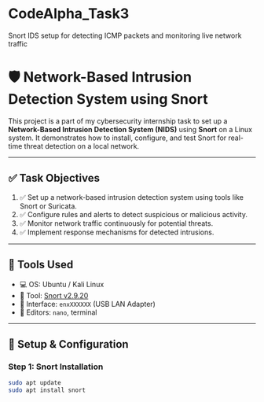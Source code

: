 # CodeAlpha_Task3
Snort IDS setup for detecting ICMP packets and monitoring live network traffic
# 🛡️ Network-Based Intrusion Detection System using Snort

This project is a part of my cybersecurity internship task to set up a **Network-Based Intrusion Detection System (NIDS)** using **Snort** on a Linux system. It demonstrates how to install, configure, and test Snort for real-time threat detection on a local network.

---

## ✅ Task Objectives

1. ✅ Set up a network-based intrusion detection system using tools like Snort or Suricata.
2. ✅ Configure rules and alerts to detect suspicious or malicious activity.
3. ✅ Monitor network traffic continuously for potential threats.
4. ✅ Implement response mechanisms for detected intrusions.

---

## 🧰 Tools Used

- 💻 OS: Ubuntu / Kali Linux
- 🐍 Tool: [Snort v2.9.20](https://www.snort.org/)
- 📡 Interface: `enxXXXXXX` (USB LAN Adapter)
- 🔧 Editors: `nano`, terminal

---

## 🔧 Setup & Configuration

### Step 1: Snort Installation

```bash
sudo apt update
sudo apt install snort


